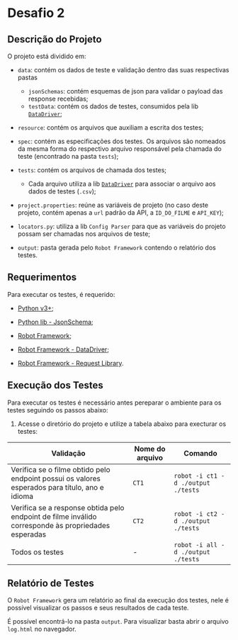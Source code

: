# Desafio 2

## Descrição do Projeto

O projeto está dividido em:

- `data`: contém os dados de teste e validação dentro das suas respectivas pastas
  - `jsonSchemas`: contém esquemas de json para validar o payload das response recebidas;
  - `testData`: contém os dados de testes, consumidos pela lib [`DataDriver`](https://github.com/Snooz82/robotframework-datadriver);

- `resource`: contém os arquivos que auxiliam a escrita dos testes;

- `spec`: contém as especificações dos testes. Os arquivos são nomeados da mesma forma do respectivo arquivo responsável pela chamada do teste (encontrado na pasta `tests`);

- `tests`: contém os arquivos de chamada dos testes;
  - Cada arquivo utiliza a lib [`DataDriver`](https://github.com/Snooz82/robotframework-datadriver) para associar o arquivo aos dados de testes (`.csv`);

- `project.properties`: reúne as variáveis de projeto (no caso deste projeto, contém apenas a `url` padrão da API, a `ID_DO_FILME` e `API_KEY`);

- `locators.py`: utiliza a lib `Config Parser` para que as variáveis do projeto possam ser chamadas nos arquivos de teste;

- `output`: pasta gerada pelo `Robot Framework` contendo o relatório dos testes.

## Requerimentos

Para executar os testes, é requerido:

- [Python v3+](https://www.python.org/downloads/);

- [Python lib - JsonSchema](https://pypi.org/project/jsonschema/);

- [Robot Framework](https://robotframework.org/?tab=1#getting-started);

- [Robot Framework - DataDriver](https://github.com/Snooz82/robotframework-datadriver#installation);

- [Robot Framework - Request Library](https://github.com/MarketSquare/robotframework-requests#readme).

## Execução dos Testes

Para executar os testes é necessário antes pereparar o ambiente para os testes seguindo os passos abaixo:

1. Acesse o diretório do projeto e utilize a tabela abaixo para execturar os testes:

| Validação | Nome do arquivo | Comando |
| --- | --- | --- |
| Verifica se o filme obtido pelo endpoint possui os valores esperados para título, ano e idioma | `CT1` | `robot -i ct1 -d ./output ./tests` |
| Verifica se a response obtida pelo endpoint de filme inválido corresponde às propriedades esperadas | `CT2` | `robot -i ct2 -d ./output ./tests` |
| Todos os testes | - | `robot -i all -d ./output ./tests` |

## Relatório de Testes

O `Robot Framework` gera um relatório ao final da execução dos testes, nele é possível visualizar os passos e seus resultados de cada teste.

É possível encontrá-lo na pasta `output`. Para visualizar basta abrir o arquivo `log.html` no navegador.

